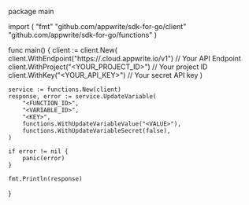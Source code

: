 package main

import (
    "fmt"
    "github.com/appwrite/sdk-for-go/client"
    "github.com/appwrite/sdk-for-go/functions"
)

func main() {
    client := client.New(
        client.WithEndpoint("https://<REGION>.cloud.appwrite.io/v1") // Your API Endpoint
        client.WithProject("<YOUR_PROJECT_ID>") // Your project ID
        client.WithKey("<YOUR_API_KEY>") // Your secret API key
    )

    service := functions.New(client)
    response, error := service.UpdateVariable(
        "<FUNCTION_ID>",
        "<VARIABLE_ID>",
        "<KEY>",
        functions.WithUpdateVariableValue("<VALUE>"),
        functions.WithUpdateVariableSecret(false),
    )

    if error != nil {
        panic(error)
    }

    fmt.Println(response)
}

